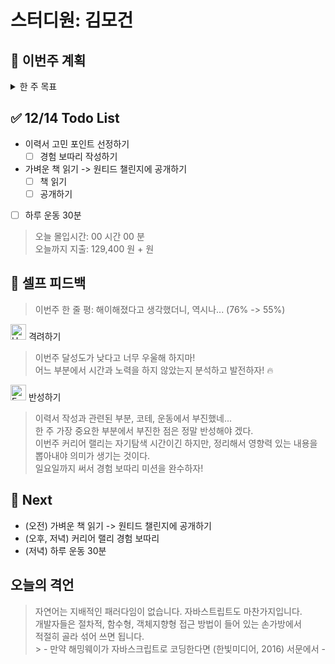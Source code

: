 # 스터디원: 김모건

## 🚀 이번주 계획

<details>
  <summary>한 주 목표</summary>

    - 자기개발
      - (33%,1/3) 지원 제출 (키클롭스, 네이버파이넨셜, 캐치테이블 지원)
      - (0%,0/1) 이력서/포트폴리오 재작성 (초안)
      - (28%, 2/7) Softeer 문제 분석하기
      - (100%, 2/2) 원티드 FE 챌린지 수강
    - 생활
      - (80%, 4/5) 가벼운 책읽기
      - (75%, 3/4) 집무실 출퇴근하기
      - (33%, 2/6) 하루 운동 30분
      - 이번 주 총 지출: 129,400 원
    - 기타 외부활동
      - (100%, 2/2) 커뮤니티 활동: FE Talk 구글밋, 하.방.티
      - (100%, 1/1) 노트북 수리점 방문 😭

> 평균 달성률 55 %

</details>

## ✅ 12/14 Todo List

- 이력서 고민 포인트 선정하기
  - [ ] 경험 보따리 작성하기
- 가벼운 책 읽기 -> 원티드 챌린지에 공개하기
  - [ ] 책 읽기
  - [ ] 공개하기
- [ ] 하루 운동 30분

> 오늘 몰입시간: 00 시간 00 분<br>
> 오늘까지 지출: 129,400 원 + 원

## 🎉 셀프 피드백

> 이번주 한 줄 평: 해이해졌다고 생각했더니, 역시나... (76% -> 55%)

<img src="https://raw.githubusercontent.com/Tarikul-Islam-Anik/Animated-Fluent-Emojis/master/Emojis/Smilies/Hugging%20Face.png" alt="Hugging Face" width="25" height="25"> 격려하기</img>

> 이번주 달성도가 낮다고 너무 우울해 하지마! <br>
> 어느 부분에서 시간과 노력을 하지 않았는지 분석하고 발전하자! 🔥

<img src="https://raw.githubusercontent.com/Tarikul-Islam-Anik/Animated-Fluent-Emojis/master/Emojis/Smilies/Face%20with%20Monocle.png" alt="Face with Monocle" width="25" height="25"> 반성하기</img>

> 이력서 작성과 관련된 부분, 코테, 운동에서 부진했네... <br>
> 한 주 가장 중요한 부분에서 부진한 점은 정말 반성해야 겠다.<br>
> 이번주 커리어 랠리는 자기탐색 시간이긴 하지만, 정리해서 영향력 있는 내용을 뽑아내야 의미가 생기는 것이다. <br>
> 일요일까지 써서 경험 보따리 미션을 완수하자!

## 🌱 Next

- (오전) 가벼운 책 읽기 -> 원티드 챌린지에 공개하기
- (오후, 저녁) 커리어 랠리 경험 보따리
- (저녁) 하루 운동 30분

## 오늘의 격언

> 자연어는 지배적인 패러다임이 없습니다. 자바스트립트도 마찬가지입니다.<br>
> 개발자들은 절차적, 함수형, 객체지향형 접근 방법이 들어 있는 손가방에서<br>
> 적절히 골라 섞어 쓰면 됩니다.<br> > \- 만약 해밍웨이가 자바스크립트로 코딩한다면 (한빛미디어, 2016) 서문에서 -<br>
